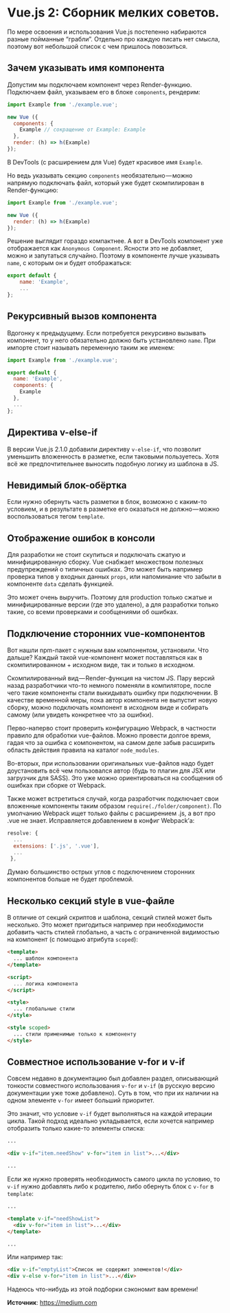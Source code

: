 # Vue.js 2: Сборник мелких советов.
По мере освоения и использования Vue.js постепенно набираются разные пойманные “грабли”. Отдельно про каждую писать нет смысла, поэтому вот небольшой список с чем пришлось повозиться.

## Зачем указывать имя компонента

Допустим мы подключаем компонент через Render-функцию. Подключаем файл, указываем его в блоке `components`, рендерим:

```javascript
import Example from './example.vue';

new Vue ({
  components: {
    Example // сокращение от Example: Example
  },
  render: (h) => h(Example)
});
```

В DevTools (с расширением для Vue) будет красивое имя `Example`.

Но ведь указывать секцию `components` необязательно — можно напрямую подключать файл, который уже будет скомпилирован в Render-функцию:

```javascript
import Example from './example.vue';

new Vue ({
  render: (h) => h(Example)
});
```

Решение выглядит гораздо компактнее. А вот в DevTools компонент уже отображается как `Anonymous Component`. Ясности это не добавляет, можно и запутаться случайно. Поэтому в компоненте лучше указывать `name`, с которым он и будет отображаться:

```javascript
export default {
    name: 'Example',
    ...
};
```

## Рекурсивный вызов компонента

Вдогонку к предыдущему. Если потребуется рекурсивно вызывать компонент, то у него обязательно должно быть установлено `name`. При импорте стоит называть переменную таким же именем:

```javascript
import Example from './example.vue';

export default {
  name: 'Example',
  components: {
    Example
  },
  ...
};
```

## Директива v-else-if

В версии Vue.js 2.1.0 добавили директиву `v-else-if`, что позволит уменьшить вложенность в разметке, если таковыми пользуетесь. Хотя всё же предпочтительнее выносить подобную логику из шаблона в JS.

## Невидимый блок-обёртка

Если нужно обернуть часть разметки в блок, возможно с каким-то условием, и в результате в разметке его оказаться не должно — можно воспользоваться тегом `template`.

## Отображение ошибок в консоли

Для разработки не стоит скупиться и подключать сжатую и минифицированную сборку. Vue снабжает множеством полезных предупреждений о типичных ошибках. Это может быть например проверка типов у входных данных `props`, или напоминание что забыли в компоненте `data` сделать функцией.

Это может очень выручить. Поэтому для production только сжатые и минифицированные версии (где это удалено), а для разработки только такие, со всеми проверками и сообщениями об ошибках.

## Подключение сторонних vue-компонентов

Вот нашли npm-пакет с нужным вам компонентом, установили. Что дальше? Каждый такой vue-компонент может поставляться как в скомпилированном + исходном виде, так и только в исходном.

Скомпилированный вид — Render-функция на чистом JS. Пару версий назад разработчики что-то немного поменяли в компиляторе, после чего такие компоненты стали выкидывать ошибку при подключении. В качестве временной меры, пока автор компонента не выпустит новую сборку, можно подключать компонент в исходном виде и собирать самому (или увидеть конкретнее что за ошибки).

Перво-наперво стоит проверить конфигурацию Webpack, в частности правило для обработки vue-файлов. Можно провести долгое время, гадая что за ошибка с компонентом, на самом деле забыв расширить область действия правила на каталог `node_modules`.

Во-вторых, при использовании оригинальных vue-файлов надо будет доустановить всё чем пользовался автор (будь то плагин для JSX или загрузчик для SASS). Это уже можно ориентироваться на сообщения об ошибках при сборке от Webpack.

Также может встретиться случай, когда разработчик подключает свои вложенные компоненты таким образом `require(./folder/component)`. По умолчанию Webpack ищет только файлы с расширением .js, а вот про .vue не знает. Исправляется добавлением в конфиг Webpack’а:

```javascript
resolve: {
  ...
  extensions: ['.js', '.vue'],
  ...
 },
```

Думаю большинство острых углов с подключением сторонних компонентов больше не будет проблемой.

## Несколько секций style в vue-файле

В отличие от секций скриптов и шаблона, секций стилей может быть несколько. Это может пригодиться например при необходимости добавить часть стилей глобально, а часть с ограниченной видимостью на компонент (с помощью атрибута `scoped`):

```html
<template>
  ... шаблон компонента
</template>

<script>
  ... логика компонента
</script>

<style>
  ... глобальные стили
</style>

<style scoped>
  ... стили применимые только к компоненту
</style>
```

## Совместное использование v-for и v-if

Совсем недавно в документацию был добавлен раздел, описывающий тонкости совместного использования `v-for` и `v-if` (в русскую версию документации уже тоже добавлено). Суть в том, что при их наличии на одном элементе `v-for` имеет больший приоритет.

Это значит, что условие `v-if` будет выполняться на каждой итерации цикла. Такой подход идеально укладывается, если хочется например отобразить только какие-то элементы списка:

```html
...

<div v-if="item.needShow" v-for="item in list">...</div>

...
```

Если же нужно проверять необходимость самого цикла по условию, то `v-if` нужно добавлять либо к родителю, либо обернуть блок с `v-for` в `template`:

```html
...

<template v-if="needShowList">
  <div v-for="item in list">...</div>
</template>

...
```

Или например так:

```html
<div v-if="emptyList">Список не содержит элементов!</div>
<div v-else v-for="item in list">...</div>
```

Надеюсь что-нибудь из этой подборки сэкономит вам времени!

**Источник**: https://medium.com
